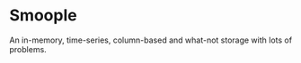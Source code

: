 Smoople
=======

An in-memory, time-series, column-based and what-not storage with lots of problems.
